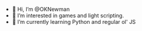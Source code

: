 - 👋 Hi, I’m @OKNewman
- 👀 I’m interested in games and light scripting.
- 🌱 I’m currently learning Python and regular ol' JS

<!---
OKNewman/OKNewman is a ✨ special ✨ repository because its `README.md` (this file) appears on your GitHub profile.
You can click the Preview link to take a look at your changes.
--->
